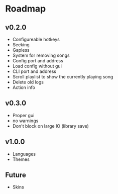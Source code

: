 # Roadmap

## v0.2.0
- Configureable hotkeys
- Seeking
- Gapless
- System for removing songs
- Config port and address
- Load config without gui
- CLI port and address
- Scroll playlist to show the currently playing song
- Delete old logs
- Action info

## v0.3.0
- Proper gui
- no warnings
- Don't block on large IO (library save)

## v1.0.0
- Languages
- Themes

## Future
- Skins
